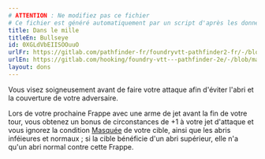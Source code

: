 ```yaml
---
# ATTENTION : Ne modifiez pas ce fichier
# Ce fichier est généré automatiquement par un script d'après les données du module Foundry VTT officiel et de sa traduction
title: Dans le mille
titleEn: Bullseye
id: 0XGLdVbEIISOOuuO
urlFr: https://gitlab.com/pathfinder-fr/foundryvtt-pathfinder2-fr/-/blob/master/data/feats/0XGLdVbEIISOOuuO.htm
urlEn: https://gitlab.com/hooking/foundry-vtt---pathfinder-2e/-/blob/master/packs/data/feats.db/bullseye.json
layout: dons
---
```

Vous visez soigneusement avant de faire votre attaque afin d'éviter l'abri et la couverture de votre adversaire.

Lors de votre prochaine Frappe avec une arme de jet avant la fin de votre tour, vous obtenez un bonus de circonstances de +1 à votre jet d'attaque et vous ignorez la condition [Masquée](../conditions/masqué.md) de votre cible, ainsi que les abris inféieures et normaux ; si la cible bénéficie d'un abri supérieur, elle n'a qu'un abri normal contre cette Frappe.
